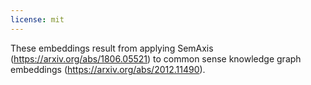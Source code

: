 ```yaml
---
license: mit
---
```


These embeddings result from applying SemAxis (https://arxiv.org/abs/1806.05521) to common sense knowledge graph embeddings (https://arxiv.org/abs/2012.11490). 
